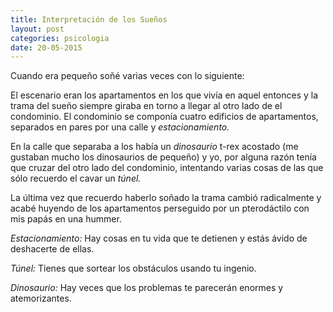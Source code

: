 ```yaml
---
title: Interpretación de los Sueños
layout: post
categories: psicologia
date: 20-05-2015
---
```


Cuando era pequeño soñé varias veces con lo siguiente:

El escenario eran los apartamentos en los que vivía en aquel entonces y la trama del sueño siempre giraba en torno a llegar al otro lado de el condominio. El condominio se componía cuatro edificios de apartamentos, separados en pares por una calle y *estacionamiento.*

En la calle que separaba a los había un *dinosaurio* t-rex acostado (me gustaban mucho los dinosaurios de pequeño) y yo, por alguna razón tenía que cruzar del otro lado del condominio, intentando varias cosas de las que sólo recuerdo el cavar un *túnel.*

La última vez que recuerdo haberlo soñado la trama cambió radicalmente y acabé huyendo de los apartamentos perseguido por un pterodáctilo con mis papás en una hummer.

*Estacionamiento:* Hay cosas en tu vida que te detienen y estás ávido de deshacerte de ellas.

*Túnel:* Tienes que sortear los obstáculos usando tu ingenio.

*Dinosaurio:* Hay veces que los problemas te parecerán enormes y atemorizantes.